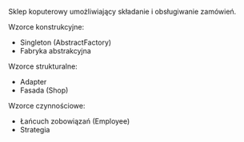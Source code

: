 Sklep koputerowy umożliwiający składanie i obsługiwanie zamówień.

Wzorce konstrukcyjne:

- Singleton (AbstractFactory)
- Fabryka abstrakcyjna

Wzorce strukturalne:

- Adapter
- Fasada (Shop)

Wzorce czynnościowe:

- Łańcuch zobowiązań (Employee)
- Strategia
